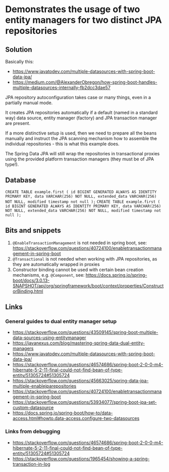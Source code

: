 # Demonstrates the usage of two entity managers for two distinct JPA repositories

## Solution
Basically this: 
- https://www.javatodev.com/multiple-datasources-with-spring-boot-data-jpa/
- https://medium.com/@AlexanderObregon/how-spring-boot-handles-multiple-datasources-internally-fb2dcc3dae57

JPA repository autoconfiguration takes case or many things, even in a partially manual mode.

It creates JPA repositories automatically if a default (named in a standard way) data source, entity manager (factory) and JPA transaction manager are present.

If a more distinctive setup is used, then we need to prepare all the beans manually and instruct the JPA scanning mechanism how to assemble the individual repositories - this is what this example does.

The Spring Data JPA will still wrap the repositories in transactional proxies using the provided platform transaction managers (they must be of JPA type!).

## Database
`
CREATE TABLE example.first (
  id BIGINT GENERATED ALWAYS AS IDENTITY PRIMARY KEY,
  data VARCHAR(256) NOT NULL,
  extended_data VARCHAR(256) NOT NULL,
  modified timestamp not null
);
`
`
CREATE TABLE example.first (
id BIGINT GENERATED ALWAYS AS IDENTITY PRIMARY KEY,
data VARCHAR(256) NOT NULL,
extended_data VARCHAR(256) NOT NULL,
modified timestamp not null
);
`

## Bits and snippets
1. `@EnableTransactionManagement` is not needed in spring boot, see: https://stackoverflow.com/questions/40724100/enabletransactionmanagement-in-spring-boot
2. `@Transactional` is not needed when working with JPA repositories, as they are automatically wrapped in proxies
3. Constructor binding cannot be used with certain bean creation mechanisms, e.g. `@Component`, see: https://docs.spring.io/spring-boot/docs/3.0.13-SNAPSHOT/api/org/springframework/boot/context/properties/ConstructorBinding.html

## Links
### General guides to dual entity manager setup
- https://stackoverflow.com/questions/43509145/spring-boot-multiple-data-sources-using-entitymanager
- https://javanexus.com/blog/mastering-spring-data-dual-entity-managers
- https://www.javatodev.com/multiple-datasources-with-spring-boot-data-jpa/
- https://stackoverflow.com/questions/46574686/spring-boot-2-0-0-m4-hibernate-5-2-11-final-could-not-find-bean-of-type-entity/51305724#51305724
- https://stackoverflow.com/questions/45663025/spring-data-jpa-multiple-enablejparepositories
- https://stackoverflow.com/questions/40724100/enabletransactionmanagement-in-spring-boot
- https://stackoverflow.com/questions/53934077/spring-boot-jpa-set-custom-datasource
- https://docs.spring.io/spring-boot/how-to/data-access.html#howto.data-access.configure-two-datasources

### Links from debugging
- https://stackoverflow.com/questions/46574686/spring-boot-2-0-0-m4-hibernate-5-2-11-final-could-not-find-bean-of-type-entity/51305724#51305724
- https://stackoverflow.com/questions/1965454/showing-a-spring-transaction-in-log
